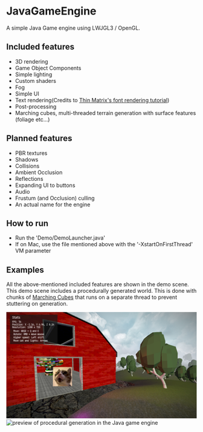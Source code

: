 # JavaGameEngine
A simple Java Game engine using LWJGL3 / OpenGL.

## Included features
- 3D rendering
- Game Object Components
- Simple lighting
- Custom shaders
- Fog
- Simple UI
- Text rendering(Credits to [Thin Matrix's font rendering tutorial](https://www.youtube.com/watch?v=mnIQEQoHHCU))
- Post-processing
- Marching cubes, multi-threaded terrain generation with surface features (foliage etc...)

## Planned features
- PBR textures
- Shadows
- Collisions
- Ambient Occlusion
- Reflections
- Expanding UI to buttons
- Audio
- Frustum (and Occlusion) culling
- An actual name for the engine

## How to run
- Run the 'Demo/DemoLauncher.java'
- If on Mac, use the file mentioned above with the '-XstartOnFirstThread' VM parameter

## Examples
All the above-mentioned included features are shown in the demo scene.
This demo scene includes a procedurally generated world. This is done with chunks of [Marching Cubes](https://en.wikipedia.org/wiki/Marching_cubes) that runs on a separate thread to prevent stuttering on generation.

![preview image of render](git-files/images/preview3.png)
![preview of procedural generation in the Java game engine](git-files/images/world_gen_preview.gif)
